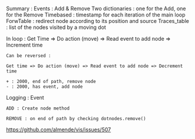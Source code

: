 

Summary :
Events : Add & Remove
    Two dictionaries : one for the Add, one for the Remove
Timebased : timestamp for each iteration of the main loop
ForwTable : redirect node according to its position and source
Traces_table : list of the nodes visited by a moving dot

In loop :
    Get Time => Do action (move) => Read event to add node => Increment time

    Can be reversed :

    Get time => Do action (move) => Read event to add node => Decrement time

    + : 2000, end of path, remove node
    - : 2000, has event, add node

Logging :
    Event 

    ADD : Create node method

    REMOVE : on end of path by checking dotnodes.remove()

https://github.com/almende/vis/issues/507